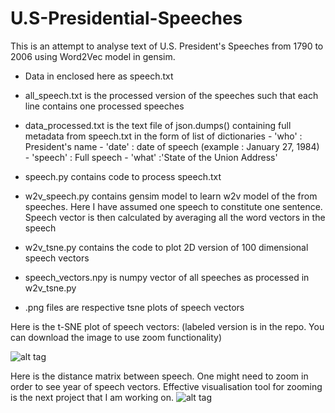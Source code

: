 U.S-Presidential-Speeches
=========================


This is an attempt to analyse text of U.S. President's Speeches from 1790 to 2006 using Word2Vec model in gensim. 

- Data in enclosed here as speech.txt
- all_speech.txt is the processed version of the speeches such that each line contains one processed speeches
- data_processed.txt is the text file of json.dumps() containing full metadata from speech.txt in the form of list of dictionaries
      - 'who' : President's name
      - 'date' : date of speech (example : January 27, 1984)
      - 'speech' : Full speech
      - 'what' :'State of the Union Address'

- speech.py contains code to process speech.txt
- w2v_speech.py contains gensim model to learn w2v model of the from speeches. Here I have assumed one speech to constitute one sentence.
Speech vector is then calculated by averaging all the word vectors in the speech
- w2v_tsne.py contains the code to plot 2D version of 100 dimensional speech vectors
- speech_vectors.npy is numpy vector of all speeches as processed in w2v_tsne.py
- .png files are respective tsne plots of speech vectors


Here is the t-SNE plot of speech vectors: (labeled version is in the repo. You can download the image to use zoom functionality)

![alt tag](https://github.com/prateekpg2455/U.S-Presidential-Speeches/blob/master/plot_without_labels.png)

Here is the distance matrix between speech. One might need to zoom in order to see year of speech vectors. Effective visualisation tool for zooming is the next project that I am working on. 
![alt tag](https://github.com/prateekpg2455/U.S-Presidential-Speeches/blob/master/Speech_distances.png)
